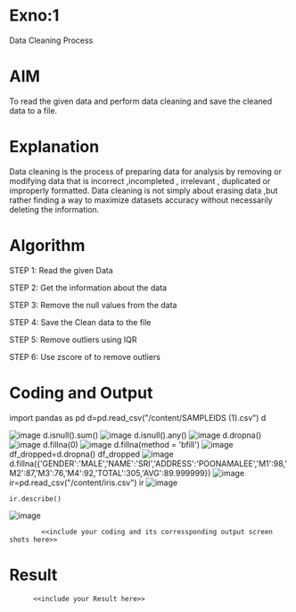 # Exno:1
Data Cleaning Process

# AIM
To read the given data and perform data cleaning and save the cleaned data to a file.

# Explanation
Data cleaning is the process of preparing data for analysis by removing or modifying data that is incorrect ,incompleted , irrelevant , duplicated or improperly formatted. Data cleaning is not simply about erasing data ,but rather finding a way to maximize datasets accuracy without necessarily deleting the information.

# Algorithm
STEP 1: Read the given Data

STEP 2: Get the information about the data

STEP 3: Remove the null values from the data

STEP 4: Save the Clean data to the file

STEP 5: Remove outliers using IQR

STEP 6: Use zscore of to remove outliers

# Coding and Output
import pandas as pd
d=pd.read_csv("/content/SAMPLEIDS (1).csv")
d

![image](https://github.com/user-attachments/assets/058ef683-8837-4787-967a-c3eeec897461)
d.isnull().sum()
![image](https://github.com/user-attachments/assets/f5b6edae-8123-4567-9376-013d2e257162)
d.isnull().any()
![image](https://github.com/user-attachments/assets/fbf32a80-c9db-4f12-b734-af9053af105f)
d.dropna()
![image](https://github.com/user-attachments/assets/a364d810-886e-4580-8918-c54acbef1746)
d.fillna(0)
![image](https://github.com/user-attachments/assets/a04f2c40-6fc7-4244-a537-e6e4118e424a)
d.fillna(method = 'bfill')
![image](https://github.com/user-attachments/assets/7ccbc364-4be1-46b7-b448-fd910e4b5e50)
df_dropped=d.dropna()
df_dropped
![image](https://github.com/user-attachments/assets/1e84aa94-603c-4ac4-8bf7-8ec2eefef5ca)
d.fillna({'GENDER':'MALE','NAME':'SRI','ADDRESS':'POONAMALEE','M1':98,'M2':87,'M3':76,'M4':92,'TOTAL':305,'AVG':89.999999})
![image](https://github.com/user-attachments/assets/bbd416fb-1bd6-47b1-96f3-ea2e87ae7444)
ir=pd.read_csv("/content/iris.csv")
ir
![image](https://github.com/user-attachments/assets/e90b1e98-d709-4daa-9742-f5ece75fd82f)
```
ir.describe()
```
![image](https://github.com/user-attachments/assets/dd355239-61fb-4185-9aae-cfc7376b4d7f)











            <<include your coding and its corressponding output screen shots here>>
# Result
          <<include your Result here>>
